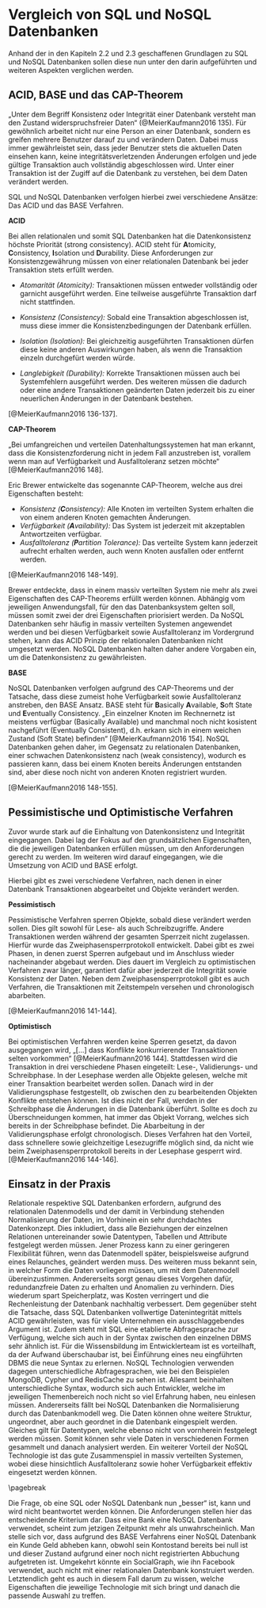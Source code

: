# Vergleich von SQL und NoSQL Datenbanken

Anhand der in den Kapiteln 2.2 und 2.3 geschaffenen Grundlagen zu SQL und NoSQL Datenbanken sollen diese nun unter den darin aufgeführten und weiteren Aspekten verglichen werden.

## ACID, BASE und das CAP-Theorem
„Unter dem Begriff Konsistenz oder Integrität einer Datenbank versteht man den Zustand widerspruchsfreier Daten“ (@MeierKaufmann2016 135).
Für gewöhnlich arbeitet nicht nur eine Person an einer Datenbank, sondern es greifen mehrere Benutzer darauf zu und verändern Daten. Dabei muss immer gewährleistet sein, dass jeder Benutzer stets die aktuellen Daten einsehen kann, keine integritätsverletzenden Änderungen erfolgen und jede gültige Transaktion auch vollständig abgeschlossen wird. Unter einer Transaktion ist der Zugiff auf die Datenbank zu verstehen, bei dem Daten verändert werden.

SQL und NoSQL Datenbanken verfolgen hierbei zwei verschiedene Ansätze: Das ACID und das BASE Verfahren.

**ACID**

Bei allen relationalen und somit SQL Datenbanken hat die Datenkonsistenz höchste Priorität (strong consistency). 
ACID steht für **A**tomicity, **C**onsistency, **I**solation und **D**urability. Diese Anforderungen zur Konsistenzgewährung müssen von einer relationalen Datenbank bei jeder Transaktion stets erfüllt werden.

- _Atomarität (Atomicity):_ Transaktionen müssen entweder vollständig oder garnicht ausgeführt werden. Eine teilweise ausgeführte Transaktion darf nicht stattfinden.

- _Konsistenz (Consistency):_ Sobald eine Transaktion abgeschlossen ist, muss diese immer die Konsistenzbedingungen der Datenbank erfüllen.

- _Isolation (Isolation):_ Bei gleichzeitig ausgeführten Transaktionen dürfen diese keine anderen Auswirkungen haben, als wenn die Transaktion einzeln durchgefürt werden würde.

- _Langlebigkeit (Durability):_ Korrekte Transaktionen müssen auch bei Systemfehlern ausgeführt werden. Des weiteren müssen die dadurch oder eine andere Transaktionen geänderten Daten jederzeit bis zu einer neuerlichen Änderungen in der Datenbank bestehen.

[@MeierKaufmann2016 136-137].

**CAP-Theorem**

„Bei umfangreichen und verteilen Datenhaltungssystemen hat man erkannt, dass die Konsistenzforderung nicht in jedem Fall anzustreben ist, vorallem wenn man auf Verfügbarkeit und Ausfalltoleranz setzen möchte“ [@MeierKaufmann2016 148].

Eric Brewer entwickelte das sogenannte CAP-Theorem, welche aus drei Eigenschaften besteht:

- _Konsistenz (**C**onsistency):_ Alle Knoten im verteilten System erhalten die von einem anderen Knoten gemachten Änderungen.
- _Verfügbarkeit (**A**vailability):_ Das System ist jederzeit mit akzeptablen Antwortzeiten verfügbar. 
- _Ausfalltoleranz (**P**artition Tolerance):_ Das verteilte System kann jederzeit aufrecht erhalten werden, auch wenn Knoten ausfallen oder entfernt werden.

[@MeierKaufmann2016 148-149].

Brewer entdeckte, dass in einem massiv verteilten System nie mehr als zwei Eigenschaften des CAP-Theorems erfüllt werden können. Abhängig vom jeweiligen Anwendungsfall, für den das Datenbanksystem gelten soll, müssen somit zwei der drei Eigenschaften priorisiert werden. 
Da NoSQL Datenbanken sehr häufig in massiv verteilten Systemen angewendet werden und bei diesen Verfügbarkeit sowie Ausfalltoleranz im Vordergrund stehen, kann das ACID Prinzip der relationalen Datenbanken nicht umgesetzt werden. NoSQL Datenbanken halten daher andere Vorgaben ein, um die Datenkonsistenz zu gewährleisten.

**BASE**

NoSQL Datenbanken verfolgen aufgrund des CAP-Theorems und der Tatsache, dass diese zumeist hohe Verfügbarkeit sowie Ausfalltoleranz anstreben, den BASE Ansatz. BASE steht für **B**asically **A**vailable, **S**oft State und **E**ventually Consistency. „Ein einzelner Knoten im Rechnernetz ist meistens verfügbar (Basically Available) und manchmal noch nicht kosistent nachgeführt (Eventually Consistent), d.h. erkann sich in einem weichen Zustand (Soft State) befinden“ [@MeierKaufmann2016 154]. NoSQL Datenbanken gehen daher, im Gegensatz zu relationalen Datenbanken, einer schwachen Datenkonsistenz nach (weak consistency), wodurch es passieren kann, dass bei einem Knoten bereits Änderungen entstanden sind, aber diese noch nicht von anderen Knoten registriert wurden. 

[@MeierKaufmann2016 148-155].

## Pessimistische und Optimistische Verfahren

Zuvor wurde stark auf die Einhaltung von Datenkonsistenz und Integrität eingegangen. Dabei lag der Fokus auf den grundsätzlichen Eigenschaften, die die jeweiligen Datenbanken erfüllen müssen, um den Anforderungen gerecht zu werden. Im weiteren wird darauf eingegangen, wie die Umsetzung von ACID und BASE erfolgt.

Hierbei gibt es zwei verschiedene Verfahren, nach denen in einer Datenbank Transaktionen abgearbeitet und Objekte verändert werden.

**Pessimistisch**

Pessimistische Verfahren sperren Objekte, sobald diese verändert werden sollen. Dies gilt sowohl für Lese- als auch Schreibzugriffe. Andere Transaktionen werden während der gesamten Sperrzeit nicht zugelassen. Hierfür wurde das Zweiphasensperrprotokoll entwickelt. Dabei gibt es zwei Phasen, in denen zuerst Sperren aufgebaut und im Anschluss wieder nacheinander abgebaut werden. Dies dauert im Vergleich zu optimistischen Verfahren zwar länger, garantiert dafür aber jederzeit die Integrität sowie Konsistenz der Daten.
Neben dem Zweiphasensperrprotokoll gibt es auch Verfahren, die Transaktionen mit Zeitstempeln versehen und chronologisch abarbeiten.

[@MeierKaufmann2016 141-144].

**Optimistisch**

Bei optimistischen Verfahren werden keine Sperren gesetzt, da davon ausgegangen wird, „[...] dass Konflikte konkurrierender Transaktionen selten vorkommen“ [@MeierKaufmann2016 144]. Stattdessen wird die Transaktion in drei verschiedene Phasen eingeteilt: Lese-, Validierungs- und Schreibphase. 
In der Lesephase werden alle Objekte gelesen, welche mit einer Transaktion bearbeitet werden sollen. Danach wird in der Validierungsphase festgestellt, ob zwischen den zu bearbeitenden Objekten Konflikte entstehen können. Ist dies nicht der Fall, werden in der Schreibphase die Änderungen in die Datenbank überführt. Sollte es doch zu Überschneidungen kommen, hat immer das Objekt Vorrang, welches sich bereits in der Schreibphase befindet. Die Abarbeitung in der Validierungsphase erfolgt chronologisch. Dieses Verfahren hat den Vorteil, dass schnellere sowie gleichzeitige Lesezugriffe möglich sind, da nicht wie beim Zweiphasensperrprotokoll bereits in der Lesephase gesperrt wird. 
[@MeierKaufmann2016 144-146].


## Einsatz in der Praxis

Relationale respektive SQL Datenbanken erfordern, aufgrund des relationalen Datenmodells und der damit in Verbindung stehenden Normalisierung der Daten, im Vorhinein ein sehr durchdachtes Datenkonzept. Dies inkludiert, dass alle Beziehungen der einzelnen Relationen untereinander sowie Datentypen, Tabellen und Attribute festgelegt werden müssen. Jener Prozess kann zu einer geringeren Flexibilität führen, wenn das Datenmodell später, beispielsweise aufgrund eines Relaunches, geändert werden muss. Des weiteren muss bekannt sein, in welcher Form die Daten vorliegen müssen, um mit dem Datenmodell übereinzustimmen. Andererseits sorgt genau dieses Vorgehen dafür, redundanzfreie Daten zu erhalten und Anomalien zu verhindern. Dies wiederum spart Speicherplatz, was Kosten verringert und die Rechenleistung der Datenbank nachhaltig verbessert. Dem gegenüber steht die Tatsache, 
dass SQL Datenbanken vollwertige Datenintegrität mittels ACID gewährleisten, was für viele Unternehmen ein ausschlaggebendes Argument ist. Zudem steht mit SQL eine etablierte Abfragesprache zur Verfügung, welche sich auch in der Syntax zwischen den einzelnen DBMS sehr ähnlich ist. Für die Wissensbildung im Entwicklerteam ist es vorteilhaft, da der Aufwand überschaubar ist, bei Einführung eines neu eingführten DBMS die neue Syntax zu erlernen. 
NoSQL Technologien verwenden dagegen unterschiedliche Abfragesprachen, wie bei den Beispielen MongoDB, Cypher und RedisCache zu sehen ist. Allesamt beinhalten unterschiedliche Syntax, wodurch sich auch Entwickler, welche im jeweiligen Themenbereich noch nicht so viel Erfahrung haben, neu einlesen müssen. Andererseits fällt bei NoSQL Datenbanken die Normalisierung durch das Datenbankmodell weg. Die Daten können ohne weitere Struktur, ungeordnet, aber auch geordnet in die Datenbank eingespielt werden. Gleiches gilt für Datentypen, welche ebenso nicht von vornherein festgelegt werden müssen. Somit können sehr viele Daten in verschiedenen Formen gesammelt und danach analysiert werden. Ein weiterer Vorteil der NoSQL Technologie ist das gute Zusammenspiel in massiv verteilten Systemen, wobei diese hinsichtlich Ausfalltoleranz sowie hoher Verfügbarkeit effektiv eingesetzt werden können.

\pagebreak

Die Frage, ob eine SQL oder NoSQL Datenbank nun „besser“ ist, kann und wird nicht beantwortet werden können. Die Anforderungen stellen hier das entscheidende Kriterium dar. Dass eine Bank eine NoSQL Datenbank verwendet, scheint zum jetzigen Zeitpunkt mehr als unwahrscheinlich. Man stelle sich vor, dass aufgrund des BASE Verfahrens einer NoSQL Datenbank ein Kunde Geld abheben kann, obwohl sein Kontostand bereits bei null ist und dieser Zustand aufgrund einer noch nicht registrierten Abbuchung aufgetreten ist. Umgekehrt könnte ein SocialGraph, wie ihn Facebook verwendet, auch nicht mit einer relationalen Datenbank konstruiert werden. 
Letztendlich geht es auch in diesem Fall darum zu wissen, welche Eigenschaften die jeweilige Technologie mit sich bringt und danach die passende Auswahl zu treffen.



